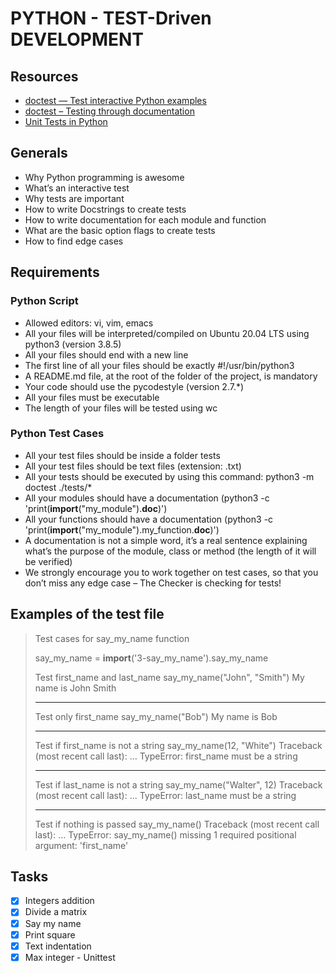 # PYTHON - TEST-Driven DEVELOPMENT

## Resources
* [doctest — Test interactive Python examples](https://docs.python.org/3.4/library/doctest.html)
* [doctest – Testing through documentation](https://pymotw.com/3/doctest/)
* [Unit Tests in Python](https://www.youtube.com/watch?v=1Lfv5tUGsn8)

## Generals
* Why Python programming is awesome
* What’s an interactive test
* Why tests are important
* How to write Docstrings to create tests
* How to write documentation for each module and function
* What are the basic option flags to create tests
* How to find edge cases

## Requirements
### Python Script
* Allowed editors: vi, vim, emacs
* All your files will be interpreted/compiled on Ubuntu 20.04 LTS using python3 (version 3.8.5)
* All your files should end with a new line
* The first line of all your files should be exactly #!/usr/bin/python3
* A README.md file, at the root of the folder of the project, is mandatory
* Your code should use the pycodestyle (version 2.7.*)
* All your files must be executable
* The length of your files will be tested using wc

### Python Test Cases
* All your test files should be inside a folder tests
* All your test files should be text files (extension: .txt)
* All your tests should be executed by using this command: python3 -m doctest ./tests/*
* All your modules should have a documentation (python3 -c 'print(__import__("my_module").__doc__)')
* All your functions should have a documentation (python3 -c 'print(__import__("my_module").my_function.__doc__)')
* A documentation is not a simple word, it’s a real sentence explaining what’s the purpose of the module, class or method (the length of it will be verified)
* We strongly encourage you to work together on test cases, so that you don’t miss any edge case – The Checker is checking for tests!

## Examples of the test file
> Test cases for say_my_name function
> 
> say_my_name = __import__('3-say_my_name').say_my_name
> 
> Test first_name and last_name
> say_my_name("John", "Smith")
> My name is John Smith
> 
> ---------------------------------
> Test only first_name
> say_my_name("Bob")
> My name is Bob 
> 
> ---------------------------------
> Test if first_name is not a string
> say_my_name(12, "White")
> Traceback (most recent call last):
>     ...
> TypeError: first_name must be a string
> 
> ---------------------------------
> Test if last_name is not a string
> say_my_name("Walter", 12)
> Traceback (most recent call last):
>     ...
> TypeError: last_name must be a string
> 
> ---------------------------------
> Test if nothing is passed
> say_my_name()
> Traceback (most recent call last):
>     ...
> TypeError: say_my_name() missing 1 required positional argument: 'first_name'

## Tasks
- [x] Integers addition
- [x] Divide a matrix
- [x] Say my name
- [x] Print square
- [x] Text indentation
- [x] Max integer - Unittest     
